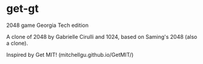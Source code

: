 # get-gt
2048 game Georgia Tech edition

A clone of 2048 by Gabrielle Cirulli and 1024, based on Saming's 2048 (also a clone).

Inspired by Get MIT! (mitchellgu.github.io/GetMIT/)
